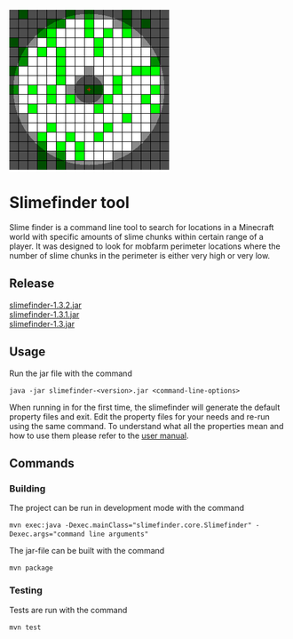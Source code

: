 ![](Slimefinder/documentation/resources/introduction.png)
# Slimefinder tool

Slime finder is a command line tool to search for locations in a Minecraft world with specific amounts of slime chunks within certain range of a player. It was designed to look for mobfarm perimeter locations where the number of slime chunks in the perimeter is either very high or very low.

## Release
[slimefinder-1.3.2.jar](https://github.com/Nukelawe/slimefinder/releases/download/1.3.2/slimefinder-1.3.2.jar)\
[slimefinder-1.3.1.jar](https://github.com/Nukelawe/slimefinder/releases/download/1.3.1/slimefinder-1.3.1.jar)\
[slimefinder-1.3.jar](https://github.com/Nukelawe/slimefinder/releases/download/1.3/slimefinder-1.3.jar)

## Usage
Run the jar file with the command
```
java -jar slimefinder-<version>.jar <command-line-options>
```
When running in for the first time, the slimefinder will generate the default property files and exit. Edit the property files for your needs and re-run using the same command. To understand what all the properties mean and how to use them please refer to the [user manual](Slimefinder/documentation/user-manual.md).

## Commands 

### Building

The project can be run in development mode with the command

```
mvn exec:java -Dexec.mainClass="slimefinder.core.Slimefinder" -Dexec.args="command line arguments"
```

The jar-file can be built with the command

```
mvn package
```

### Testing

Tests are run with the command

```
mvn test
```
